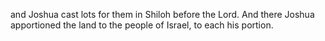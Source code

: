 and Joshua cast lots for them in Shiloh before the Lord. And there Joshua apportioned the land to the people of Israel, to each his portion.
